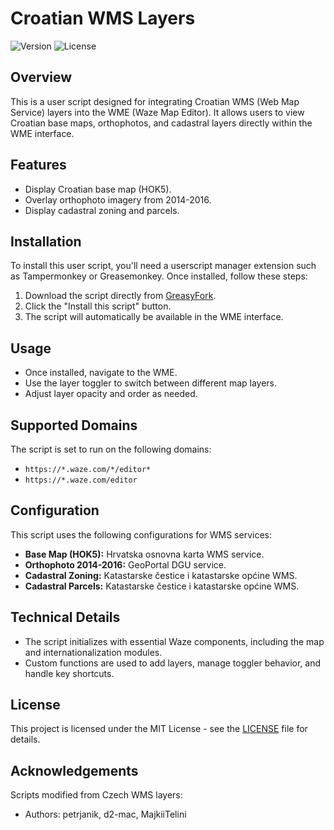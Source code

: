 # Croatian WMS Layers

![Version](https://img.shields.io/badge/version-2024.12.03.00-blue)
![License](https://img.shields.io/badge/license-MIT-green)

## Overview

This is a user script designed for integrating Croatian WMS (Web Map Service) layers into the WME (Waze Map Editor). It allows users to view Croatian base maps, orthophotos, and cadastral layers directly within the WME interface.

## Features

- Display Croatian base map (HOK5).
- Overlay orthophoto imagery from 2014-2016.
- Display cadastral zoning and parcels.

## Installation

To install this user script, you'll need a userscript manager extension such as Tampermonkey or Greasemonkey. Once installed, follow these steps:

1. Download the script directly from [GreasyFork](https://greasyfork.org/en/users/1366579-js55ct).
2. Click the "Install this script" button.
3. The script will automatically be available in the WME interface.

## Usage

- Once installed, navigate to the WME.
- Use the layer toggler to switch between different map layers.
- Adjust layer opacity and order as needed.

## Supported Domains

The script is set to run on the following domains:
- `https://*.waze.com/*/editor*`
- `https://*.waze.com/editor`

## Configuration

This script uses the following configurations for WMS services:

- **Base Map (HOK5):** Hrvatska osnovna karta WMS service.
- **Orthophoto 2014-2016:** GeoPortal DGU service.
- **Cadastral Zoning:** Katastarske čestice i katastarske općine WMS.
- **Cadastral Parcels:** Katastarske čestice i katastarske općine WMS.

## Technical Details

- The script initializes with essential Waze components, including the map and internationalization modules.
- Custom functions are used to add layers, manage toggler behavior, and handle key shortcuts.

## License

This project is licensed under the MIT License - see the [LICENSE](LICENSE) file for details.

## Acknowledgements

Scripts modified from Czech WMS layers:
- Authors: petrjanik, d2-mac, MajkiiTelini